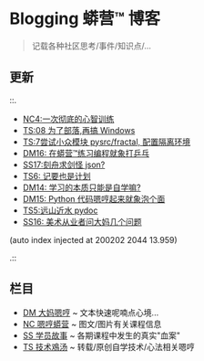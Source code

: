 # Blogging 蟒营™ 博客
> 记载各种社区思考/事件/知识点/...

## 更新

::.

- [ NC4:一次彻底的心智训练](NC/200202-NC4-what-is5py.md)
- [ TS:08 为了部落,再搞 Windows](TS/200121-TS08-windows-demo-env.md)
- [ TS:7尝试小众模块 pysrc/fractal, 配置隔离环境](TS/200110-TS07-pyenv4fractal.md)
- [ DM16: 在蟒营™练习编程就象打乒乓](DM/191220-DM16-IMHO-bing-pang-now.md)
- [ SS17:刻舟求剑怪 json?](SS/191220-SS17-3py-cannot-find-sword-openIssueCount.md)
- [ TS6: 记要也是计划](TS/191220-TS06-logging-as-plannin.md)
- [ DM14: 学习的本质只能是自学嘛?](DM/191219-DM14-wtf-101camp-self-tech.md)
- [ DM15: Python 代码嗯哼起来就象泡个面](DM/191219-DM15-IMHO-instant-noodles.md)
- [ TS5:远山近水 pydoc](TS/191214-TS05-handy-pydoc.md)
- [ SS16: 美术从业者问大妈几个问题](SS/191210-SS16-2py-dama-ask.md)

(auto index injected at 200202 2044 13.959) 

.::



## 栏目

- [DM 大妈嗯哼](DM/) ~ 文本快速呢喃点心境...
- [NC 嗯哼蟒营](NC/) ~ 图文/图片有关课程信息
- [SS 学员故事](SS/) ~ 各期课程中发生的真实"血案"
- [TS 技术鳮汤](TS/) ~ 转载/原创自学技术/心法相关嗯哼
